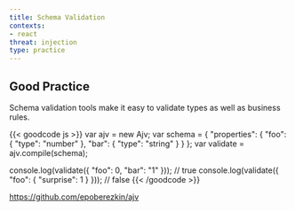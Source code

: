 ```yaml
---
title: Schema Validation
contexts:
- react
threat: injection
type: practice
---
```


## Good Practice

Schema validation tools make it easy to validate types as well as business rules.

{{< goodcode js >}}
var ajv = new Ajv;
var schema = {
  "properties": {
    "foo": { "type": "number" },
    "bar": { "type": "string" }
  }
};
var validate = ajv.compile(schema);

console.log(validate({ "foo": 0, "bar": "1" })); // true
console.log(validate({ "foo": { "surprise": 1 } })); // false
{{< /goodcode >}}

https://github.com/epoberezkin/ajv
